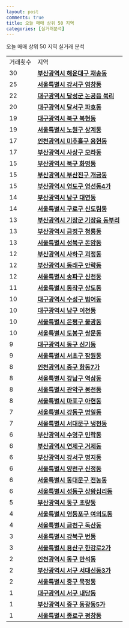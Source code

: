 ```yaml
---
layout: post
comments: true
title: 오늘 매매 상위 50 지역
categories: [실거래분석]
---
```


오늘 매매 상위 50 지역 실거래 분석

<table>
  <tr>
    <td>거래횟수</td>
    <td>지역</td>
  </tr>

  <tr>
    <td>30</td>
    <td colspan="4" style="font-weight: bold;"><a href="/실거래가/2021/05/12/26350.html">부산광역시 해운대구 재송동</a></td>
  </tr>

  <tr>
    <td>25</td>
    <td colspan="4" style="font-weight: bold;"><a href="/실거래가/2021/05/12/11500.html">서울특별시 강서구 염창동</a></td>
  </tr>

  <tr>
    <td>22</td>
    <td colspan="4" style="font-weight: bold;"><a href="/실거래가/2021/05/12/27710.html">대구광역시 달성군 논공읍 북리</a></td>
  </tr>

  <tr>
    <td>20</td>
    <td colspan="4" style="font-weight: bold;"><a href="/실거래가/2021/05/12/27290.html">대구광역시 달서구 파호동</a></td>
  </tr>

  <tr>
    <td>19</td>
    <td colspan="4" style="font-weight: bold;"><a href="/실거래가/2021/05/12/27230.html">대구광역시 북구 복현동</a></td>
  </tr>

  <tr>
    <td>19</td>
    <td colspan="4" style="font-weight: bold;"><a href="/실거래가/2021/05/12/11350.html">서울특별시 노원구 상계동</a></td>
  </tr>

  <tr>
    <td>17</td>
    <td colspan="4" style="font-weight: bold;"><a href="/실거래가/2021/05/12/28177.html">인천광역시 미추홀구 용현동</a></td>
  </tr>

  <tr>
    <td>17</td>
    <td colspan="4" style="font-weight: bold;"><a href="/실거래가/2021/05/12/26530.html">부산광역시 사상구 모라동</a></td>
  </tr>

  <tr>
    <td>15</td>
    <td colspan="4" style="font-weight: bold;"><a href="/실거래가/2021/05/12/26320.html">부산광역시 북구 화명동</a></td>
  </tr>

  <tr>
    <td>15</td>
    <td colspan="4" style="font-weight: bold;"><a href="/실거래가/2021/05/12/26230.html">부산광역시 부산진구 개금동</a></td>
  </tr>

  <tr>
    <td>15</td>
    <td colspan="4" style="font-weight: bold;"><a href="/실거래가/2021/05/12/26200.html">부산광역시 영도구 영선동4가</a></td>
  </tr>

  <tr>
    <td>14</td>
    <td colspan="4" style="font-weight: bold;"><a href="/실거래가/2021/05/12/26290.html">부산광역시 남구 대연동</a></td>
  </tr>

  <tr>
    <td>14</td>
    <td colspan="4" style="font-weight: bold;"><a href="/실거래가/2021/05/12/11530.html">서울특별시 구로구 신도림동</a></td>
  </tr>

  <tr>
    <td>13</td>
    <td colspan="4" style="font-weight: bold;"><a href="/실거래가/2021/05/12/26710.html">부산광역시 기장군 기장읍 동부리</a></td>
  </tr>

  <tr>
    <td>13</td>
    <td colspan="4" style="font-weight: bold;"><a href="/실거래가/2021/05/12/26410.html">부산광역시 금정구 청룡동</a></td>
  </tr>

  <tr>
    <td>13</td>
    <td colspan="4" style="font-weight: bold;"><a href="/실거래가/2021/05/12/11290.html">서울특별시 성북구 돈암동</a></td>
  </tr>

  <tr>
    <td>12</td>
    <td colspan="4" style="font-weight: bold;"><a href="/실거래가/2021/05/12/26380.html">부산광역시 사하구 괴정동</a></td>
  </tr>

  <tr>
    <td>12</td>
    <td colspan="4" style="font-weight: bold;"><a href="/실거래가/2021/05/12/26260.html">부산광역시 동래구 안락동</a></td>
  </tr>

  <tr>
    <td>12</td>
    <td colspan="4" style="font-weight: bold;"><a href="/실거래가/2021/05/12/11710.html">서울특별시 송파구 신천동</a></td>
  </tr>

  <tr>
    <td>11</td>
    <td colspan="4" style="font-weight: bold;"><a href="/실거래가/2021/05/12/11590.html">서울특별시 동작구 상도동</a></td>
  </tr>

  <tr>
    <td>10</td>
    <td colspan="4" style="font-weight: bold;"><a href="/실거래가/2021/05/12/27260.html">대구광역시 수성구 범어동</a></td>
  </tr>

  <tr>
    <td>10</td>
    <td colspan="4" style="font-weight: bold;"><a href="/실거래가/2021/05/12/27200.html">대구광역시 남구 이천동</a></td>
  </tr>

  <tr>
    <td>10</td>
    <td colspan="4" style="font-weight: bold;"><a href="/실거래가/2021/05/12/11380.html">서울특별시 은평구 불광동</a></td>
  </tr>

  <tr>
    <td>10</td>
    <td colspan="4" style="font-weight: bold;"><a href="/실거래가/2021/05/12/11320.html">서울특별시 도봉구 쌍문동</a></td>
  </tr>

  <tr>
    <td>9</td>
    <td colspan="4" style="font-weight: bold;"><a href="/실거래가/2021/05/12/27140.html">대구광역시 동구 신기동</a></td>
  </tr>

  <tr>
    <td>9</td>
    <td colspan="4" style="font-weight: bold;"><a href="/실거래가/2021/05/12/11650.html">서울특별시 서초구 잠원동</a></td>
  </tr>

  <tr>
    <td>8</td>
    <td colspan="4" style="font-weight: bold;"><a href="/실거래가/2021/05/12/28110.html">인천광역시 중구 항동7가</a></td>
  </tr>

  <tr>
    <td>8</td>
    <td colspan="4" style="font-weight: bold;"><a href="/실거래가/2021/05/12/11680.html">서울특별시 강남구 역삼동</a></td>
  </tr>

  <tr>
    <td>8</td>
    <td colspan="4" style="font-weight: bold;"><a href="/실거래가/2021/05/12/11620.html">서울특별시 관악구 봉천동</a></td>
  </tr>

  <tr>
    <td>8</td>
    <td colspan="4" style="font-weight: bold;"><a href="/실거래가/2021/05/12/11440.html">서울특별시 마포구 아현동</a></td>
  </tr>

  <tr>
    <td>7</td>
    <td colspan="4" style="font-weight: bold;"><a href="/실거래가/2021/05/12/11740.html">서울특별시 강동구 명일동</a></td>
  </tr>

  <tr>
    <td>7</td>
    <td colspan="4" style="font-weight: bold;"><a href="/실거래가/2021/05/12/11410.html">서울특별시 서대문구 냉천동</a></td>
  </tr>

  <tr>
    <td>6</td>
    <td colspan="4" style="font-weight: bold;"><a href="/실거래가/2021/05/12/26500.html">부산광역시 수영구 민락동</a></td>
  </tr>

  <tr>
    <td>6</td>
    <td colspan="4" style="font-weight: bold;"><a href="/실거래가/2021/05/12/26470.html">부산광역시 연제구 거제동</a></td>
  </tr>

  <tr>
    <td>6</td>
    <td colspan="4" style="font-weight: bold;"><a href="/실거래가/2021/05/12/26440.html">부산광역시 강서구 명지동</a></td>
  </tr>

  <tr>
    <td>6</td>
    <td colspan="4" style="font-weight: bold;"><a href="/실거래가/2021/05/12/11470.html">서울특별시 양천구 신정동</a></td>
  </tr>

  <tr>
    <td>6</td>
    <td colspan="4" style="font-weight: bold;"><a href="/실거래가/2021/05/12/11230.html">서울특별시 동대문구 전농동</a></td>
  </tr>

  <tr>
    <td>6</td>
    <td colspan="4" style="font-weight: bold;"><a href="/실거래가/2021/05/12/11200.html">서울특별시 성동구 상왕십리동</a></td>
  </tr>

  <tr>
    <td>5</td>
    <td colspan="4" style="font-weight: bold;"><a href="/실거래가/2021/05/12/26170.html">부산광역시 동구 초량동</a></td>
  </tr>

  <tr>
    <td>4</td>
    <td colspan="4" style="font-weight: bold;"><a href="/실거래가/2021/05/12/11560.html">서울특별시 영등포구 여의도동</a></td>
  </tr>

  <tr>
    <td>4</td>
    <td colspan="4" style="font-weight: bold;"><a href="/실거래가/2021/05/12/11545.html">서울특별시 금천구 독산동</a></td>
  </tr>

  <tr>
    <td>3</td>
    <td colspan="4" style="font-weight: bold;"><a href="/실거래가/2021/05/12/11305.html">서울특별시 강북구 번동</a></td>
  </tr>

  <tr>
    <td>3</td>
    <td colspan="4" style="font-weight: bold;"><a href="/실거래가/2021/05/12/11170.html">서울특별시 용산구 한강로2가</a></td>
  </tr>

  <tr>
    <td>2</td>
    <td colspan="4" style="font-weight: bold;"><a href="/실거래가/2021/05/12/28140.html">인천광역시 동구 만석동</a></td>
  </tr>

  <tr>
    <td>2</td>
    <td colspan="4" style="font-weight: bold;"><a href="/실거래가/2021/05/12/26140.html">부산광역시 서구 서대신동3가</a></td>
  </tr>

  <tr>
    <td>2</td>
    <td colspan="4" style="font-weight: bold;"><a href="/실거래가/2021/05/12/11140.html">서울특별시 중구 묵정동</a></td>
  </tr>

  <tr>
    <td>1</td>
    <td colspan="4" style="font-weight: bold;"><a href="/실거래가/2021/05/12/27170.html">대구광역시 서구 내당동</a></td>
  </tr>

  <tr>
    <td>1</td>
    <td colspan="4" style="font-weight: bold;"><a href="/실거래가/2021/05/12/26110.html">부산광역시 중구 동광동5가</a></td>
  </tr>

  <tr>
    <td>1</td>
    <td colspan="4" style="font-weight: bold;"><a href="/실거래가/2021/05/12/11110.html">서울특별시 종로구 평창동</a></td>
  </tr>

</table>
